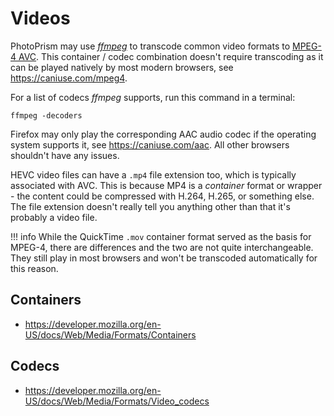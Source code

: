 # Videos #

PhotoPrism may use [*ffmpeg*](https://www.ffmpeg.org/documentation.html) to transcode 
common video formats to [MPEG-4 AVC](https://en.wikipedia.org/wiki/MPEG-4).
This container / codec combination doesn't require transcoding as it can be played 
natively by most modern browsers, see https://caniuse.com/mpeg4.

For a list of codecs *ffmpeg* supports, run this command in a terminal:

```
ffmpeg -decoders
```

Firefox may only play the corresponding AAC audio codec if the operating system supports it, see https://caniuse.com/aac.
All other browsers shouldn't have any issues.

HEVC video files can have a `.mp4` file extension too, which is typically associated with AVC. This is because MP4 is
a *container* format or wrapper - the content could be compressed with H.264, H.265, or something else. The file
extension doesn't really tell you anything other than that it's probably a video file.

!!! info
    While the QuickTime `.mov` container format served as the basis for MPEG-4,
    there are differences and the two are not quite interchangeable. They still
    play in most browsers and won't be transcoded automatically for this reason.

## Containers ##

- https://developer.mozilla.org/en-US/docs/Web/Media/Formats/Containers

## Codecs ##

- https://developer.mozilla.org/en-US/docs/Web/Media/Formats/Video_codecs
